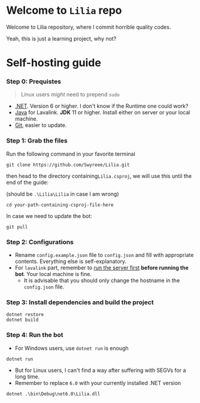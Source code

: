 # Welcome to `Lilia` repo
Welcome to Lilia repository, where I commit horrible quality codes.

Yeah, this is just a learning project, why not?

# Self-hosting guide
### Step 0: Prequistes
> Linux users *might* need to prepend `sudo`

- [.NET](https://dotnet.microsoft.com/download). Version 6 or higher. I don't know if the Runtime one could work?
- [Java](https://www.java.com/en/download/) for Lavalink. **JDK** 11 or higher. Install either on server or your local machine.
- [Git](https://git-scm.com/), easier to update.

### Step 1: Grab the files
Run the following command in your favorite terminal
```shell
git clone https://github.com/Swyreee/Lilia.git
```
then head to the directory containing`Lilia.csproj`, we will use this until the end of the guide:

(should be `.\Lilia\Lilia` in case I am wrong)
```shell
cd your-path-containing-csproj-file-here
```

In case we need to update the bot:
```shell
git pull
```

### Step 2: Configurations
- Rename `config.example.json` file to `config.json` and fill with appropriate contents. Everything else is self-explanatory.
- For `lavalink` part, remember to [run the server first](https://github.com/freyacodes/Lavalink#server-configuration) **before running the bot**. Your local machine is fine.
  - It is advisable that you should only change the hostname in the `config.json` file.

### Step 3: Install dependencies and build the project
```shell
dotnet restore
dotnet build
```

### Step 4: Run the bot
- For Windows users, use `dotnet run` is enough
```shell
dotnet run
```
- But for Linux users, I can't find a way after suffering with SEGVs for a long time.
- Remember to replace `6.0` with your currently installed .NET version
```shell
dotnet .\bin\Debug\net6.0\Lilia.dll
```
